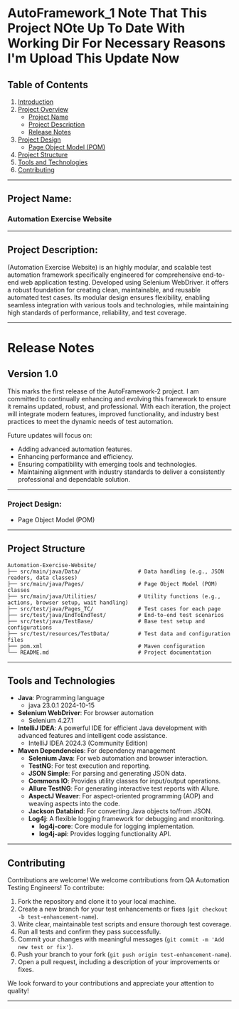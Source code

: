 # AutoFramework_1   Note That This Project NOte Up To Date With Working Dir For Necessary Reasons I'm Upload This Update Now
## Table of Contents

1. [Introduction](#introduction)
2. [Project Overview](#project-overview)
    - [Project Name](#project-name)
    - [Project Description](#project-description)
    - [Release Notes](#release-notes)
3. [Project Design](#project-design)
    - [Page Object Model (POM)](#page-object-model-pom)
4. [Project Structure](#project-structure)
5. [Tools and Technologies](#tools-and-technologies)
6. [Contributing](#contributing)
---
## Project Name:
### Automation Exercise Website 

---
## Project Description:
(Automation Exercise Website) is an highly modular, and scalable test automation framework specifically engineered for comprehensive end-to-end web application testing. Developed using Selenium WebDriver.
it offers a robust foundation for creating clean, maintainable, and reusable automated test cases.
Its modular design ensures flexibility, enabling seamless integration with various tools and technologies, while maintaining high standards of performance, reliability, and test coverage.

---
# Release Notes
## Version 1.0
This marks the first release of the AutoFramework-2 project.
I am committed to continually enhancing and evolving this framework to ensure it remains updated, robust, and professional.
With each iteration, the project will integrate modern features, improved functionality, and industry best practices to meet the dynamic needs of test automation.

Future updates will focus on:
- Adding advanced automation features.
- Enhancing performance and efficiency.
- Ensuring compatibility with emerging tools and technologies.
- Maintaining alignment with industry standards to deliver a consistently professional and dependable solution.

---
### Project Design:
- Page Object Model (POM)

---
## Project Structure

```
Automation-Exercise-Website/
├── src/main/java/Data/                  # Data handling (e.g., JSON readers, data classes)
├── src/main/java/Pages/                 # Page Object Model (POM) classes
├── src/main/java/Utilities/             # Utility functions (e.g., actions, browser setup, wait handling)
├── src/test/java/Pages_TC/              # Test cases for each page
├── src/test/java/EndToEndTest/          # End-to-end test scenarios
├── src/test/java/TestBase/              # Base test setup and configurations
├── src/test/resources/TestData/         # Test data and configuration files
├── pom.xml                              # Maven configuration
└── README.md                            # Project documentation
```


---
## Tools and Technologies
- **Java**: Programming language
    - java 23.0.1 2024-10-15
- **Selenium WebDriver**: For browser automation
    - Selenium 4.27.1
- **IntelliJ IDEA**: A powerful IDE for efficient Java development with advanced features and intelligent code assistance.
    - IntelliJ IDEA 2024.3 (Community Edition)
- **Maven Dependencies**: For dependency management
    - **Selenium Java**: For web automation and browser interaction.
    - **TestNG**: For test execution and reporting.
    - **JSON Simple**: For parsing and generating JSON data.
    - **Commons IO**: Provides utility classes for input/output operations.
    - **Allure TestNG**: For generating interactive test reports with Allure.
    - **AspectJ Weaver**: For aspect-oriented programming (AOP) and weaving aspects into the code.
    - **Jackson Databind**: For converting Java objects to/from JSON.
    - **Log4j**: A flexible logging framework for debugging and monitoring.
        - **log4j-core**: Core module for logging implementation.
        - **log4j-api**: Provides logging functionality API.

---
## Contributing
Contributions are welcome!
We welcome contributions from QA Automation Testing Engineers! To contribute:

1. Fork the repository and clone it to your local machine.
2. Create a new branch for your test enhancements or fixes (`git checkout -b test-enhancement-name`).
3. Write clear, maintainable test scripts and ensure thorough test coverage.
4. Run all tests and confirm they pass successfully.
5. Commit your changes with meaningful messages (`git commit -m 'Add new test or fix'`).
6. Push your branch to your fork (`git push origin test-enhancement-name`).
7. Open a pull request, including a description of your improvements or fixes.

We look forward to your contributions and appreciate your attention to quality!

---
